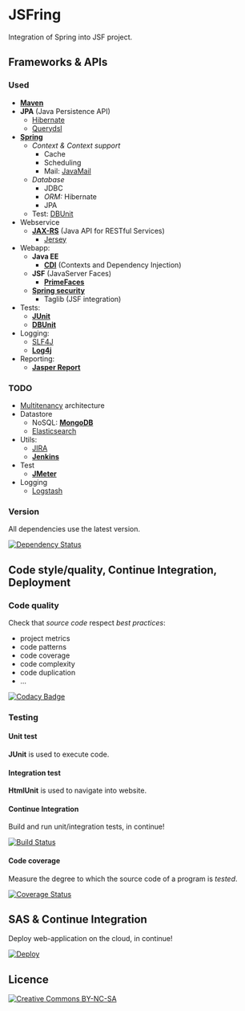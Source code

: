 ﻿# JSFring

Integration of Spring into JSF project.

## Frameworks & APIs

### Used

* [**Maven**](https://maven.apache.org/)
* **JPA** (Java Persistence API)
	* [Hibernate](http://hibernate.org/)
	* [Querydsl](http://www.querydsl.com/)
* [**Spring**](http://projects.spring.io/spring-framework/)
	* *Context & Context support*
		* Cache
		* Scheduling
		* Mail: [JavaMail](http://www.oracle.com/technetwork/java/javamail/index.html)
	* *Database*
		* JDBC
		* *ORM:* Hibernate
		* JPA
	* Test: [DBUnit](http://springtestdbunit.github.io/spring-test-dbunit/)
* Webservice
	* [**JAX-RS**](https://jax-rs-spec.java.net/) (Java API for RESTful Services)
		* [Jersey](https://jersey.java.net/)
* Webapp:
	* **Java EE**
		* [**CDI**](https://docs.oracle.com/javaee/7/tutorial/cdi-basic.htm) (Contexts and Dependency Injection)
	* **JSF** (JavaServer Faces)
		* [**PrimeFaces**](http://primefaces.org/)
	* [**Spring security**](http://projects.spring.io/spring-security/)
		* Taglib (JSF integration)
* Tests:
	* [**JUnit**](http://junit.org/)
	* [**DBUnit**](http://dbunit.sourceforge.net/)
* Logging:
	* [SLF4J](http://www.slf4j.org/)
	* [**Log4j**](http://logging.apache.org/log4j/2.x/)
* Reporting:
	* [**Jasper Report**](https://community.jaspersoft.com/project/jasperreports-server)

### TODO

* [Multitenancy](https://en.wikipedia.org/wiki/Multitenancy) architecture
* Datastore
	* NoSQL: [**MongoDB**](https://www.mongodb.org/)
	* [Elasticsearch](https://www.elastic.co/fr/)
* Utils:
	* [JIRA](https://fr.atlassian.com/software/jira)
	* [**Jenkins**](https://jenkins-ci.org/)
* Test
	* [**JMeter**](http://jmeter.apache.org/)
* Logging
	* [Logstash](https://www.elastic.co/products/logstash)

### Version

All dependencies use the latest version.

[![Dependency Status](https://www.versioneye.com/user/projects/56193e49a193340f2f000309/badge.svg?style=flat)](https://www.versioneye.com/user/projects/56193e49a193340f2f000309)
	
## Code style/quality, Continue Integration, Deployment

### Code quality

Check that *source code* respect *best practices*:
* project metrics
* code patterns
* code coverage
* code complexity
* code duplication
* ...

[![Codacy Badge](https://api.codacy.com/project/badge/9ea574afb85b496294af3b6057e278aa)](https://www.codacy.com/app/pinguet62/JSFring)

### Testing

#### Unit test

**JUnit** is used to execute code.

#### Integration test

**HtmlUnit** is used to navigate into website.

#### Continue Integration

Build and run unit/integration tests, in continue!

[![Build Status](https://travis-ci.org/pinguet62/JSFring.svg?branch=master)](https://travis-ci.org/pinguet62/JSFring)

#### Code coverage

Measure the degree to which the source code of a program is *tested*.

[![Coverage Status](https://coveralls.io/repos/pinguet62/JSFring/badge.svg?branch=master&service=github)](https://coveralls.io/github/pinguet62/JSFring?branch=master)

## SAS & Continue Integration

Deploy web-application on the cloud, in continue!

[![Deploy](https://www.herokucdn.com/deploy/button.png)](http://pinguet62-jsfring.herokuapp.com/)

## Licence

[![Creative Commons BY-NC-SA](https://img.shields.io/badge/Licence-Creative%20Commons-brightgreen.svg)](http://creativecommons.org/licenses/by-nc-sa/4.0/)
